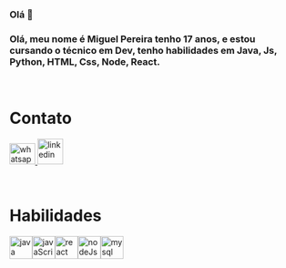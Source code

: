 ### Olá 👋

<h3>Olá, meu nome é Miguel Pereira tenho 17 anos, e estou cursando o técnico em Dev, tenho habilidades em Java, Js, Python, HTML, Css, Node, React.</h3>

<br>

<h1>Contato</h1>

<div>

 <a href="https://api.whatsapp.com/send/?phone=%2B5511981295039&text&type=phone_number&app_absent=0" >
    <img src="https://github.com/Miguel1DM/Folder/blob/main/img/Whatsapp.png" alt="whatsapp"  width="45" height="37">
  </a>
  
  <a href="https://www.linkedin.com/in/miguelpsneto">
    <img src="https://github.com/Miguel1DM/Folder/blob/main/img/Linkedin.png" alt="linkedin"  width="45" height="45">
  </a>
  
</div>

<p></p>
<br>

<h1>Habilidades</h1>

<div style="display: flex;">
   
  <a href="https://github.com/Miguel1DM/Java" target="_blank">
    <img src="https://github.com/Miguel1DM/Folder/blob/main/img/java.png" alt="java" width="40" height="40">
  </a> 

  <a href="https://github.com/Miguel1DM/Pokedex/tree/versao2" target="_blank">
    <img src="https://github.com/Miguel1DM/Folder/blob/main/img/javaScript.png" alt="javaScript"  width="40" height="40">
  </a>

  <a href="https://github.com/Miguel1DM/listaContatos/tree/frontEnd/v1.1" target="_blank">
    <img src="https://github.com/Miguel1DM/Folder/blob/main/img/react.png" alt="react"  width="40" height="40">
  </a>

  <a href="https://github.com/Miguel1DM/listaContatos/tree/Api" target="_blank">
    <img src="https://github.com/Miguel1DM/Folder/blob/main/img/node.png" alt="nodeJs"  width="40" height="40">
  </a>

  <a href="https://github.com/Miguel1DM/listaContatos/tree/Banco-de-Dados" target="_blank">
    <img src="https://github.com/Miguel1DM/Folder/blob/main/img/mysql.png" alt="mysql"  width="40" height="40">
  </a>
  
</div>





